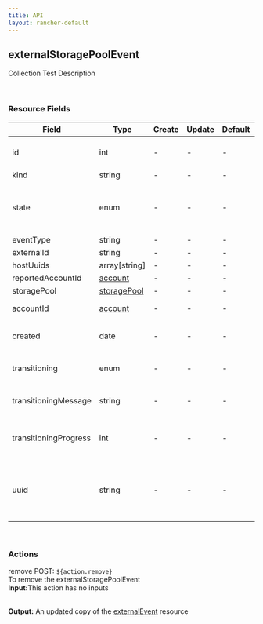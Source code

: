 ```yaml
---
title: API
layout: rancher-default
---
```


## externalStoragePoolEvent

Collection Test Description

​
### Resource Fields

Field | Type | Create | Update | Default | Notes
---|---|---|---|---|---
id | int | - | - | - | The unique identifier for the externalStoragePoolEvent
kind | string | - | - | - | 
state | enum | - | - | - | The current state of the externalStoragePoolEvent. The options are [created, creating, removed, removing, requested].
eventType | string | - | - | - | 
externalId | string | - | - | - | 
hostUuids | array[string] | - | - | - | 
reportedAccountId | [account]({{site.baseurl}}/rancher/api/account/) | - | - | - | 
storagePool | [storagePool]({{site.baseurl}}/rancher/api/storagePool/) | - | - | - | 
accountId | [account]({{site.baseurl}}/rancher/api/account/) | - | - | - | The unique identifier for the associated account
created | date | - | - | - | The date of when the externalStoragePoolEvent was created.
transitioning | enum | - | - | - | Whether or not the externalStoragePoolEvent is in a transitioning state
transitioningMessage | string | - | - | - | The message to show while in a transitioning state
transitioningProgress | int | - | - | - | The percentage remaining in the transitioning process of the externalStoragePoolEvent
uuid | string | - | - | - | The universally unique identifier for the externalStoragePoolEvent. This will always be unique across Rancher installations.












​
### Actions

<span class="action">
<span class="header">
remove
<span class="headerright">POST:  <code>${action.remove}</code></span>
</span>
<div class="action-contents">
To remove the externalStoragePoolEvent
<br>

<span class="input">
<strong>Input:</strong>This action has no inputs
<br>

<br>
</span>

<span class="output"><strong>Output:</strong> An updated copy of the <a href="/rancher/api/externalEvent/">externalEvent</a> resource
</span>
</div>
</span>
</span>
</span>

